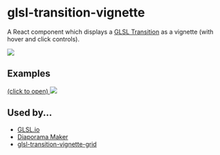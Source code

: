 glsl-transition-vignette
========================
A React component which displays a [GLSL Transition](https://github.com/glslio/glsl-transition) as a vignette (with hover and click controls).

[![](https://nodei.co/npm/glsl-transition-vignette.png)](https://www.npmjs.com/package/glsl-transition-vignette)


## Examples

[(click to open)
![](https://cloud.githubusercontent.com/assets/211411/6881529/1e5a875e-d563-11e4-9c16-b6d4079c075c.png)
](http://glslio.github.io/glsl-transition-vignette/example/)


Used by...
----------

- [GLSL.io](http://glsl.io)
- [Diaporama Maker](https://github.com/gre/diaporama-maker)
- [glsl-transition-vignette-grid](https://github.com/glslio/glsl-transition-vignette-grid)
